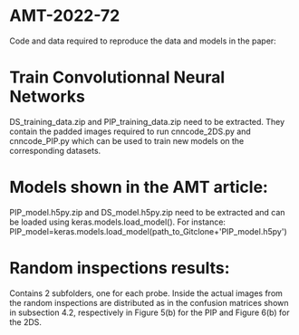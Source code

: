 # AMT-2022-72
Code and data required to reproduce the data and models in the paper:

# Train Convolutionnal Neural Networks

DS_training_data.zip and PIP_training_data.zip need to be extracted. 
They contain the padded images required to run cnncode_2DS.py and cnncode_PIP.py which can be used to train new models on the corresponding datasets.

# Models shown in the AMT article:

PIP_model.h5py.zip and DS_model.h5py.zip need to be extracted and can be loaded using keras.models.load_model().
For instance:
PIP_model=keras.models.load_model(path_to_Gitclone+'PIP_model.h5py')

# Random inspections results:

Contains 2 subfolders, one for each probe. Inside the actual images from the random inspections are distributed as in the confusion matrices shown in subsection 4.2, respectively in Figure 5(b) for the PIP and Figure 6(b) for the 2DS.
